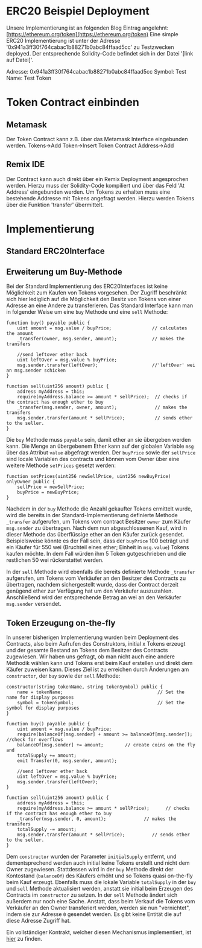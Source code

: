 # ERC20 Beispiel Deployment
Unsere Implementierung ist an folgenden Blog Eintrag angelehnt: [https://ethereum.org/token](https://ethereum.org/token)
Eine simple ERC20 Implementierung ist unter der Adresse '0x941a3ff30f764cabac1b88271b0abc84ffaad5cc' zu Testzwecken deployed.
Der entsprechende Solidity-Code befindet sich in der Datei '[link auf Datei]'.

Adresse: 0x941a3ff30f764cabac1b88271b0abc84ffaad5cc
Symbol: Test
Name: Test Token

# Token Contract einbinden
## Metamask
Der Token Contract kann z.B. über das Metamask Interface eingebunden werden.
Tokens->Add Token->Insert Token Contract Address->Add
## Remix IDE
Der Contract kann auch direkt über ein Remix Deployment angesprochen werden.
Hierzu muss der Solidity-Code kompiliert und über das Feld 'At Address' eingebunden werden.
Um Tokens zu erhalten muss eine bestehende Addresse mit Tokens angefragt werden.
Hierzu werden Tokens über die Funktion 'transfer' übermittelt.

# Implementierung
## Standard ERC20Interface
## Erweiterung um Buy-Methode
Bei der Standard Implementierung des ERC20Interfaces ist keine Möglichkeit zum Kaufen von Tokens vorgesehen. 
Der Zugriff beschränkt sich hier lediglich auf die Möglichkeit den Besitz von Tokens von einer Adresse an eine Andere zu transferieren.
Das Standard Interface kann man in folgender Weise um eine `buy` Methode und eine `sell` Methode:

    function buy() payable public {
        uint amount = msg.value / buyPrice;               // calculates the amount
        _transfer(owner, msg.sender, amount);             // makes the transfers
        
        //send leftover ether back
        uint leftOver = msg.value % buyPrice;
        msg.sender.transfer(leftOver);                    //'leftOver' wei an msg.sender schicken 
    }
    
    function sell(uint256 amount) public {
        address myAddress = this;
        require(myAddress.balance >= amount * sellPrice);  // checks if the contract has enough ether to buy
        _transfer(msg.sender, owner, amount);              // makes the transfers
        msg.sender.transfer(amount * sellPrice);           // sends ether to the seller.
    }
Die `buy` Methode muss `payable` sein, damit ether an sie übergeben werden kann. Die Menge an übergebenem Ether kann auf der globalen Variable `msg` über das Attribut `value` abgefragt werden. Der `buyPrice` sowie der `sellPrice` sind locale Variablen des contracts und können vom Owner über eine weitere Methode `setPrices` gesetzt werden:

    function setPrices(uint256 newSellPrice, uint256 newBuyPrice) onlyOwner public {
        sellPrice = newSellPrice;
        buyPrice = newBuyPrice;
    }
Nachdem in der `buy` Methode die Anzahl gekaufter Tokens ermittelt wurde, wird die bereits in der Standard-Implementierung definierte Methode `_transfer` aufgerufen, um Tokens vom contract Besitzer `owner` zum Käufer `msg.sender` zu übertragen. 
Nach dem nun abgeschlossenen Kauf, wird in dieser Methode das überflüssige ether an den Käufer zurück gesendet. Beispielsweise könnte es der Fall sein, dass der `buyPrice` 100 beträgt und ein Käufer für 550 wei (Bruchteil eines ether; Einheit in `msg.value`) Tokens kaufen möchte. In dem Fall würden ihm 5 Token gutgeschrieben und die restlichen 50 wei rückerstattet werden.

In der `sell` Methode wird ebenfalls die bereits definierte Methode `_transfer` aufgerufen, um Tokens vom Verkäufer an den Besitzer des Contracts zu übertragen, nachdem sichergestellt wurde, dass der Contract derzeit genügend ether zur Verfügung hat um den Verkäufer auszuzahlen. Anschließend wird der entsprechende Betrag an wei an den Verkäufer `msg.sender` versendet.

## Token Erzeugung on-the-fly
In unserer bisherigen Implementierung wurden beim Deployment des Contracts, also beim Aufrufen des Construktors, initial x Tokens erzeugt und der gesamte Bestand an Tokens dem Besitzer des Contracts zugewiesen. Wir haben uns gefragt, ob man nicht auch eine andere Methodik wählen kann und Tokens erst beim Kauf erstellen und direkt dem Käufer zuweisen kann. Dieses Ziel ist zu erreichen durch Änderungen am `constructor`, der `buy` sowie der `sell` Methode:

    constructor(string tokenName, string tokenSymbol) public {
        name = tokenName;                                   // Set the name for display purposes
        symbol = tokenSymbol;                               // Set the symbol for display purposes
    }
    
    function buy() payable public {
        uint amount = msg.value / buyPrice;
        require(balanceOf[msg.sender] + amount >= balanceOf[msg.sender]); //check for overflows
        balanceOf[msg.sender] += amount;        // create coins on the fly and
        totalSupply += amount;
        emit Transfer(0, msg.sender, amount);
        
        //send leftover ether back
        uint leftOver = msg.value % buyPrice;
        msg.sender.transfer(leftOver);
    }

    function sell(uint256 amount) public {
        address myAddress = this;
        require(myAddress.balance >= amount * sellPrice);      // checks if the contract has enough ether to buy
        _transfer(msg.sender, 0, amount);              // makes the transfers
        totalSupply -= amount;
        msg.sender.transfer(amount * sellPrice);          // sends ether to the seller.
    }
    
Dem `constructor` wurden der Parameter `initialSupply` entfernt, und dementsprechend werden auch initial keine Tokens erstellt und nicht dem Owner zugewiesen. Stattdessen wird in der `buy` Methode direkt der Kontostand (`balanceOf`) des Käufers erhöht und so Tokens quasi on-the-fly beim Kauf erzeugt. Ebenfalls muss die lokale Variable `totalSupply` in der `buy` und `sell` Methode aktualisiert werden, anstatt sie initial beim Erzeugen des Contracts im `constructor` zu setzen.
In der `sell` Methode ändert sich außerdem nur noch eine Sache. Anstatt, dass beim Verkauf die Tokens vom Verkäufer an den Owner transferiert werden, werden sie nun "vernichtet", indem sie zur Adresse `0` gesendet werden. Es gibt keine Entität die auf diese Adresse Zugriff hat.

Ein vollständiger Kontrakt, welcher diesen Mechanismus implementiert, ist [hier](https://git.uni-konstanz.de/ja431gre/GenTokens/blob/develop/contracts/Erc20_on-the-fly.sol) zu finden.